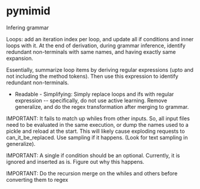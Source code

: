 # pymimid

Infering grammar

Loops: add an iteration index per loop, and update all if conditions and inner loops with it. At the end of derivation, during grammar inference, identify redundant non-terminals with same names, and having exactly same expansion.

Essentially, summarize loop items by deriving regular expressions (upto and not
including the method tokens). Then use this expression to identify redundant
non-terminals.

- Readable - Simplifying: Simply replace loops and ifs with regular expression
  -- specifically, do not use active learning. Remove generalize, and do the
  regex transformation after merging to grammar.


IMPORTANT: It fails to match up whiles from other inputs. So, all input files
need to be evaluated in the same execution, or dump the names used to a pickle
and reload at the start. This will likely cause exploding requests to
can_it_be_replaced. Use sampling if it happens. (Look for text sampling in generalize).

IMPORTANT: A single if condition should be an optional.  Currently, it is
ignored and inserted as is. Figure out why this happens.

IMPORTANT: Do the recursion merge on the whiles and others before converting
them to regex
